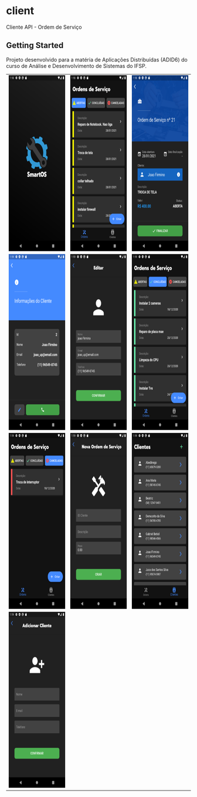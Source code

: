 # client

Cliente API - Ordem de Serviço

## Getting Started

Projeto desenvolvido para a matéria de Aplicações Distribuídas (ADID6) do curso de Análise e Desenvolvimento de Sistemas do IFSP.



<table>
  <tr>
    <td><img src="assets/images/Screenshot_1.png" width=270 height=480></td>
    <td><img src="assets/images/Screenshot_2.png" width=270 height=480></td>
    <td><img src="assets/images/Screenshot_3.png" width=270 height=480></td>
  </tr>
  <tr>
    <td><img src="assets/images/Screenshot_4.png" width=270 height=480></td>
    <td><img src="assets/images/Screenshot_5.png" width=270 height=480></td>
    <td><img src="assets/images/Screenshot_6.png" width=270 height=480></td>
  </tr>
  <tr>
    <td><img src="assets/images/Screenshot_7.png" width=270 height=480></td>
    <td><img src="assets/images/Screenshot_8.png" width=270 height=480></td>
    <td><img src="assets/images/Screenshot_9.png" width=270 height=480></td>
  </tr>
  <tr>
    <td><img src="assets/images/Screenshot_10.png" width=270 height=480></td>
  </tr>
 </table>
